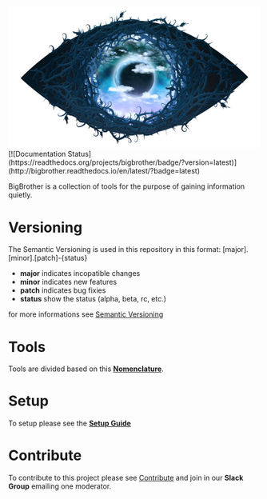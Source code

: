 <div style="text-align:center"><img src ="docs/logo.jpg" /></div>
[![Documentation Status](https://readthedocs.org/projects/bigbrother/badge/?version=latest)](http://bigbrother.readthedocs.io/en/latest/?badge=latest)

BigBrother is a collection of tools for the purpose of gaining information quietly.

# Versioning
The Semantic Versioning is used in this repository in this format:
	[major].[minor].[patch]-{status}

* **major** indicates incopatible changes
* **minor** indicates new features
* **patch** indicates bug fixies
* **status** show the status (alpha, beta, rc, etc.)

for more informations see [Semantic Versioning](http://semver.org/)

# Tools
Tools are divided based on this [**Nomenclature**](docs/nomenclature.md).

# Setup
To setup please see the [**Setup Guide**](docs/how-to-setup.md)

# Contribute
To contribute to this project please see [Contribute](CONTRIBUTING.md) and join in our **Slack Group** emailing one moderator.
